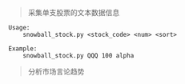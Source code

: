 
> 采集单支股票的文本数据信息  


	Usage:
    	snowball_stock.py <stock_code> <num> <sort>

	Example:
		snowball_stock.py QQQ 100 alpha
		
> 分析市场言论趋势 
